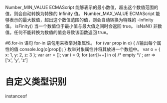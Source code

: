 Number_MIN_VALUE ECMAScript 能够表示的最小数值，超出这个数值范围的值，则会自动转换为特殊的 Infinity 值。
Number_MAX_VALUE ECMAScript 能够表示的最大数值，超出这个数值范围的值，则会自动转换为特殊的 -Infinity 值。
isFinity() 当一个数值位于最小值与最大值之间时会返回 true。
isNaN() 非数值。任何不能转换为数值的值会导致该函数返回 true。


#6.for-in 语句
for-in 语句用来枚举对象属性。
for (var prop in o) {
//输出每个属性的值
console.log(o[prop]);
}
枚举对象属性并将其放进一个数组中。
var o = { x: 1, y: 2, z: 3 };
var arr = [];
var i = 0;
for (arr[i++] in o) /* empty */ ;
arr => ['x', 'y', 'z']

# 自定义类型识别
instanceof



